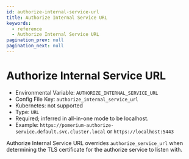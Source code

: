 ```yaml
---
id: authorize-internal-service-url
title: Authorize Internal Service URL
keywords:
  - reference
  - Authorize Internal Service URL
pagination_prev: null
pagination_next: null
---
```


# Authorize Internal Service URL

- Environmental Variable: `AUTHORIZE_INTERNAL_SERVICE_URL`
- Config File Key: `authorize_internal_service_url`
- Kubernetes: not supported
- Type: `URL`
- Required; inferred in all-in-one mode to be localhost.
- Example: `https://pomerium-authorize-service.default.svc.cluster.local` or `https://localhost:5443`

Authorize Internal Service URL overrides `authorize_service_url` when determining the TLS certificate for the authorize service to listen with.
